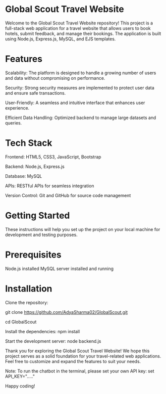 # Global Scout Travel Website
Welcome to the Global Scout Travel Website repository! This project is a full-stack web application for a travel website that allows users to book hotels, submit feedback, and manage their bookings. The application is built using Node.js, Express.js, MySQL, and EJS templates.

# Features
Scalability: The platform is designed to handle a growing number of users and data without compromising on performance.

Security: Strong security measures are implemented to protect user data and ensure safe transactions.

User-Friendly: A seamless and intuitive interface that enhances user experience.

Efficient Data Handling: Optimized backend to manage large datasets and queries.

# Tech Stack
Frontend: HTML5, CSS3, JavaScript, Bootstrap 

Backend:  Node.js, Express.js

Database: MySQL

APIs: RESTful APIs for seamless integration

Version Control: Git and GitHub for source code management

# Getting Started
These instructions will help you set up the project on your local machine for development and testing purposes.

# Prerequisites
Node.js installed
MySQL server installed and running

# Installation
Clone the repository:

git clone https://github.com/AdyaSharma02/GlobalScout.git

cd GlobalScout

Install the dependencies:
npm install

Start the development server:
node backend.js

Thank you for exploring the Global Scout Travel Website! We hope this project serves as a solid foundation for your travel-related web applications. Feel free to customize and expand the features to suit your needs.

Note: To run the chatbot in the terminal, please set your own API key:
set API_KEY="....."

Happy coding!

